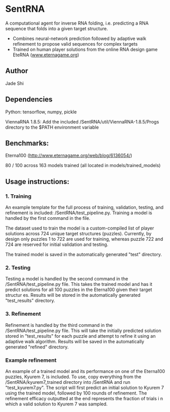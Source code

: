 # SentRNA
A computational agent for inverse RNA folding, i.e. predicting a RNA sequence that folds into a given target structure.
* Combines neural-network prediction followed by adaptive walk refinement to propose valid sequences for complex targets
* Trained on human player solutions from the online RNA design game EteRNA (www.eternagame.org)

## Author
Jade Shi

## Dependencies
Python: tensorflow, numpy, pickle

ViennaRNA 1.8.5: Add the included /SentRNA/util/ViennaRNA-1.8.5/Progs directory to the $PATH environment variable

## Benchmarks:
Eterna100 (http://www.eternagame.org/web/blog/6136054/)

80 / 100 across 163 models trained (all located in models/trained_models)

## Usage instructions:
### 1. Training
An example template for the full process of training, validation, testing, and refinement is included: /SentRNA/test_pipeline.py. Training a model is handled by the first command in the file.

The dataset used to train the model is a custom-compiled list of player solutions across 724 unique target structures (puzzles). Currently, by design only puzzles 1 to 722 are used for training, whereas puzzle 722 and 724 are reserved for initial validation and testing.

The trained model is saved in the automatically generated "test" directory.

### 2. Testing
Testing a model is handled by the second command in the /SentRNA/test_pipeline.py file. This takes the trained model and has it predict solutions for all 100 puzzles in the Eterna100 given their target structur
es. Results will be stored in the automatically generated "test_results" directory.

### 3. Refinement
Refinement is handled by the third command in the /SentRNA/test_pipeline.py file. This will take the initially predicted solution stored in "test_results" for each puzzle and attempt to refine it using an adaptive walk algorithm. Results will be saved in the automatically generated "refined" directory.

### Example refinement
An example of a trained model and its performance on one of the Eterna100 puzzles, Kyurem 7, is included. To use, copy everything from the /SentRNA/kyurem7_trained directory into /SentRNA and run "test_kyurem7.py". The script will first predict an initial solution to Kyurem 7 using the trained model, followed by 100 rounds of refinement. The refinement efficacy outputted at the end represents the fraction of trials i
n which a valid solution to Kyurem 7 was sampled.
